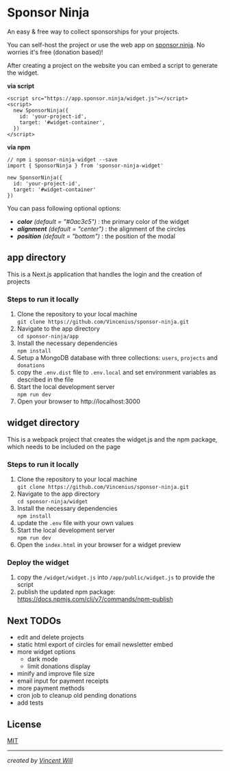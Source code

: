 # Sponsor Ninja

An easy & free way to collect sponsorships for your projects.

You can self-host the project or use the web app on [sponsor.ninja](https://sponsor.ninja). No worries it's free (donation based)!

After creating a project on the website you can embed a script to generate the widget.


__via script__
```
<script src="https://app.sponsor.ninja/widget.js"></script>
<script>
  new SponsorNinja({
    id: 'your-project-id',
    target: '#widget-container',
  })
</script>
```

__via npm__
```
// npm i sponsor-ninja-widget --save
import { SponsorNinja } from 'sponsor-ninja-widget'

new SponsorNinja({
  id: 'your-project-id',
  target: '#widget-container'
})
```


You can pass following optional options:

- *__color__ (default = "#0ac3c5")* : the primary color of the widget
- *__alignment__ (default = "center")* : the alignment of the circles
- *__position__ (default = "bottom")* : the position of the modal

## app directory

This is a Next.js application that handles the login and the creation of projects

### Steps to run it locally
1. Clone the repository to your local machine <br>
   `git clone https://github.com/Vincenius/sponsor-ninja.git`
2. Navigate to the app directory <br>
   `cd sponsor-ninja/app`
3. Install the necessary dependencies <br>
   `npm install`
4. Setup a MongoDB database with three collections: `users`, `projects` and `donations`
5. copy the `.env.dist` file to `.env.local` and set environment variables as described in the file<br>
6. Start the local development server <br>
   `npm run dev`
7. Open your browser to http://localhost:3000


## widget directory

This is a webpack project that creates the widget.js and the npm package, which needs to be included on the page

### Steps to run it locally
1. Clone the repository to your local machine <br>
   `git clone https://github.com/Vincenius/sponsor-ninja.git`
2. Navigate to the app directory <br>
   `cd sponsor-ninja/widget`
3. Install the necessary dependencies <br>
   `npm install`
4. update the `.env` file with your own values<br>
5. Start the local development server <br>
   `npm run dev`
6. Open the `index.html` in your browser for a widget preview

### Deploy the widget
1. copy the `/widget/widget.js` into `/app/public/widget.js` to provide the script
2. publish the updated npm package: https://docs.npmjs.com/cli/v7/commands/npm-publish


## Next TODOs

- edit and delete projects
- static html export of circles for email newsletter embed
- more widget options
  - dark mode
  - limit donations display
- minify and improve file size
- email input for payment receipts
- more payment methods
- cron job to cleanup old pending donations
- add tests


## License
[MIT](https://choosealicense.com/licenses/mit/)


---


*created by [Vincent Will](https://twitter.com/wweb_dev)*
